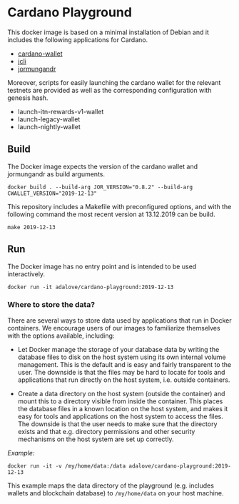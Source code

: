 # Cardano Playground

This docker image is based on a minimal installation of Debian and it includes the following applications for Cardano.

* [cardano-wallet](https://github.com/input-output-hk/cardano-wallet)
* [jcli](https://github.com/input-output-hk/jormungandr)
* [jormungandr](https://github.com/input-output-hk/jormungandr)

Moreover, scripts for easily launching the cardano wallet for the relevant testnets are provided as well as the corresponding
configuration with genesis hash.

* launch-itn-rewards-v1-wallet
* launch-legacy-wallet
* launch-nightly-wallet

## Build

The Docker image expects the version of the cardano wallet and jormungandr as build arguments.
```
docker build . --build-arg JOR_VERSION="0.8.2" --build-arg CWALLET_VERSION="2019-12-13"
```
This repository includes a Makefile with preconfigured options, and with the following command the most recent version at 13.12.2019 can be build.

```
make 2019-12-13
```

## Run
The Docker image has no entry point and is intended to be used interactively.
```
docker run -it adalove/cardano-playground:2019-12-13
```

### Where to store the data?
There are several ways to store data used by applications that run in Docker containers. We encourage users of our images to familiarize themselves with the options available, including: 

* Let Docker manage the storage of your database data by writing the database files to disk on the host system using its own internal volume management. This is the default and is easy and fairly transparent to the user. The downside is that the files may be hard to locate for tools and applications that run directly on the host system, i.e. outside containers.

* Create a data directory on the host system (outside the container) and mount this to a directory visible from inside the container. This places the database files in a known location on the host system, and makes it easy for tools and applications on the host system to access the files. The downside is that the user needs to make sure that the directory exists and that e.g. directory permissions and other security mechanisms on the host system are set up correctly.

*Example:*
```
docker run -it -v /my/home/data:/data adalove/cardano-playground:2019-12-13
```
This example maps the data directory of the playground (e.g. includes wallets and blockchain database) to `/my/home/data` on your host machine.
